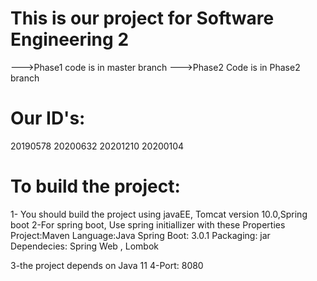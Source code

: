# This is our project for Software Engineering 2
--->Phase1 code is in master branch
--->Phase2 Code is in Phase2 branch

# Our ID's:
20190578
20200632
20201210
20200104

#  To build the project:
1- You should build the project using javaEE, Tomcat version 10.0,Spring boot
2-For spring boot, Use spring initiallizer with these Properties
    Project:Maven
    Language:Java
    Spring Boot: 3.0.1
    Packaging: jar
    Dependecies: Spring Web , Lombok
    
3-the project depends on Java 11
4-Port: 8080
